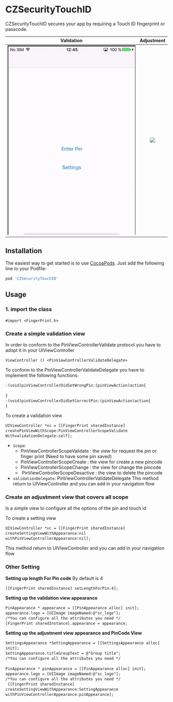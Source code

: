 CZSecurityTouchID
=============

CZSecurityTouchID secures your app by requiring a Touch ID fingerprint or passcode.

Validation                |  Adjustment
:-----------------------:|:-------------------------:
![](doc/validation.gif)  |   ![](doc/settings.gif)

Installation
------------
The easiest way to get started is to use [CocoaPods](http://cocoapods.org/). Just add the following line to your Podfile:

```ruby
pod 'CZSecurityTouchID'
```

Usage
-----

### 1. import the class
```obj-c
#import <FingerPrint.h>
```

### Create a simple validation view

In order to conform to the PinViewControllerValidate protocol you have to adopt it in your UIViewController
```obj-c
ViewController () <PinViewControllerValidateDelegate>
```

To conform to the PinViewControllerValidateDelegate you have to implement the following functions:
```obj-c
-(void)pinViewControllerDidSetWrongPin:(pinViewAction)action{
    
}
-(void)pinViewControllerDidSetСorrectPin:(pinViewAction)action{    
}
```

To create a validation view
```obj-c
UIViewController *vc = [[FingerPrint sharedInstance] createPinViewWithScope:PinViewControllerScopeValidate WithvalidationDelegate:self];
```
* `Scope`: 
	* PinViewControllerScopeValidate : the view for request the pin or finger print (Need to have some pin saved)
	* PinViewControllerScopeCreate : the view for create a new pincode
	* PinViewControllerScopeChange : the view for change the pincode
	*  PinViewControllerScopeDesactive : the view to delete the pincode
* `validationDelegate`:  PinViewControllerValidateDelegate
This method return to UIViewController and you can add in your navigation flow

### Create an adjustment view that covers all scope
Is a simple view to configure all the options of the pin and touch id

To create a setting view
```obj-c
UIViewController *vc = [[FingerPrint sharedInstance] createSettingViewWithAppearance:nil withPinViewControllerAppearance:nil];
```
This method return to UIViewController and you can add in your navigation flow

### Other Setting 

**Setting up length For Pin code**
By default is 4
```obj-c
[[FingerPrint sharedInstance] setLengthForPin:4];
```

**Setting up the validation view appearance**
```obj-c
PinAppearance * appearance = [[PinAppearance alloc] init];
appearance.logo = [UIImage imageNamed:@"sc_logo"];
/*You can configure all the attributes you need */
[FingerPrint sharedInstance].appearance = appearance;
```

**Setting up the adjustment view appearance and PinCode View**
```obj-c
SettingsAppearance *SettingAppearance = [[SettingsAppearance alloc] init];
SettingAppearance.titleGroupText = @"Group title";
/*You can configure all the attributes you need */

PinAppearance * pinAppearance = [[PinAppearance alloc] init];
appearance.logo = [UIImage imageNamed:@"sc_logo"];
/*You can configure all the attributes you need */
 [[FingerPrint sharedInstance] createSettingViewWithAppearance:SettingAppearance withPinViewControllerAppearance:pinAppearance];
```
